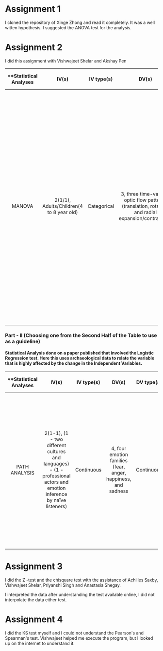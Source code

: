 # Assignment 1

I cloned the repository of Xinge Zhong and read it completely.
It was a well witten hypothesis. I suggested the ANOVA test for the analysis.

# Assignment 2

I did this assignment with Vishwajeet Shelar and Akshay Pen

| **Statistical Analyses	|  IV(s)  |  IV type(s) |  DV(s)  |  DV type(s)  |  Control Var | Control Var type  | Question to be answered | _H0_ | _Ha_ |alpha | link to paper **| 
|:-------------:|:-------------:|:-------------:|:-------------:|:-------------:|:-------------:|:-------------: |:------------------:|:---------:|:-----------:|:-----------:|:----------:|
MANOVA	| 2(1/1), Adults/Children(4 to 8 year old) | Categorical | 3, three time-varying optic flow patterns (translation, rotation, and radial expansion/contraction)| Continuous | Not Applicable here (N/A) | NIL (N/A) | 	Structured patterns of global visual motion called optic flow provide crucial information about an observer's speed and direction of self-motion and about the geometry of the environment - the developing brain segregates the processing of optic flow pattern from speed and that an adult-like pattern of neural responses to optic flow has begun to emerge by early to middle childhood | Neither Children nor Adults show widespread responses to modulations of motion coherence at the second harmonic that are not selective for pattern or speed  | Both children and adults show widespread responses to modulations of motion coherence at the second harmonic that are not selective for pattern or speed | 0.05 | [Children's Brain Responses to Optic Flow Vary by Pattern Type and Motion Speed](http://journals.plos.org/plosone/article?id=10.1371/journal.pone.0157911) |
  |||||||||


### Part - II (Choosing one from the Second Half of the Table to use as a guideline)

#### Statistical Analysis done on a paper published that involved the Logistic Regression test. Here this uses archaeological data to relate the variable that is highly affected by the change in the Independent Variables.

| **Statistical Analyses	|  IV(s)  |  IV type(s) |  DV(s)  |  DV type(s)  |  Control Var | Control Var type  | Theory being stated | Question to be answered | _H0_ | _Ha_ |alpha | link to paper **| 
|:----------:|:----------:|:------------:|:-------------:|:-------------:|:------------:|:--------------:|:------------------:|:-------------:|:---------:|:---------:|:---------:|:---------:|
PATH ANALYSIS	| 2(1-1), (1 - two different cultures and languages) - (1 - professional actors and emotion inference by naïve listeners) | Continuous | 4, four emotion families (fear, anger, happiness, and sadness | Continuous | N/A Here (NIL) | N/A Here (0) | Use a comprehensive path model of vocal emotion communication, encompassing encoding, transmission, and decoding processes, to empirically model data sets on emotion expression and recognition | The statistical models generated show that more sophisticated acoustic parameters need to be developed to explain the distal underpinnings of subjective voice quality percepts that account for much of the variance in emotion inference, in particular voice instability and roughness| Does not confirm the central role of arousal in vocal emotion | Confirm the central role of arousal in vocal emotion communication, the utility of applying an extended path modeling framework is demonstrated by the identification of unique combinations of distal cues and proximal percepts carrying information about specific emotion families, independent of arousal | 0.02 | [Path Models of Vocal Emotion Communication](http://journals.plos.org/plosone/article?id=10.1371/journal.pone.0136675) |
  |||||||||
  
# Assignment 3

I did the Z -test and the chisquare test with the assistance of Achilles Saxby, Vishwajeet Shelar, Priyanshi Singh and Anastasia Shegay.

I interpreted the data after understanding the test available online, I did not interpolate the data either test.

# Assignment 4

I did the KS test myself and I could not understand the Pearson's and Spearman's test.
Vishwajeet helped me execute the program, but I looked up on the internet to understand it.
